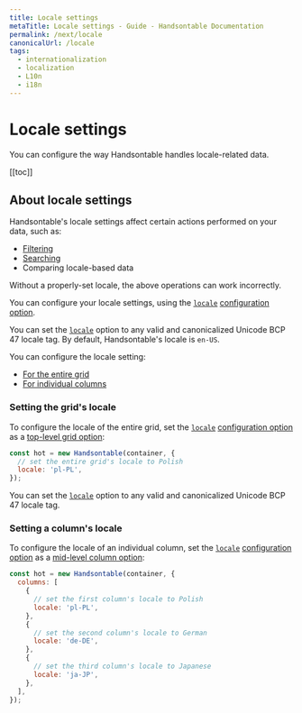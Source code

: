 ```yaml
---
title: Locale settings
metaTitle: Locale settings - Guide - Handsontable Documentation
permalink: /next/locale
canonicalUrl: /locale
tags:
  - internationalization
  - localization
  - L10n
  - i18n
---
```


# Locale settings

You can configure the way Handsontable handles locale-related data.

[[toc]]

## About locale settings

Handsontable's locale settings affect certain actions performed on your data, such as:
- [Filtering](@/guides/columns/column-filter.md)
- [Searching](@/guides/accessories-and-menus/searching-values.md)
- Comparing locale-based data

Without a properly-set locale, the above operations can work incorrectly.

You can configure your locale settings, using the [`locale`](@/api/options.md#locale) [configuration option](@/guides/getting-started/setting-options.md).

You can set the [`locale`](@/api/options.md#locale) option to any valid and canonicalized Unicode BCP 47 locale tag. By default, Handsontable's locale is `en-US`.

You can configure the locale setting:
- [For the entire grid](#setting-the-grid-s-locale)
- [For individual columns](#setting-a-column-s-locale)

### Setting the grid's locale

To configure the locale of the entire grid, set the [`locale`](@/api/options.md#locale) [configuration option](@/guides/getting-started/setting-options.md) as a [top-level grid option](@/guides/getting-started/setting-options.md#setting-grid-options):

```js
const hot = new Handsontable(container, {
  // set the entire grid's locale to Polish
  locale: 'pl-PL',
});
```

You can set the [`locale`](@/api/options.md#locale) option to any valid and canonicalized Unicode BCP 47 locale tag.

### Setting a column's locale

To configure the locale of an individual column, set the [`locale`](@/api/options.md#locale) [configuration option](@/guides/getting-started/setting-options.md) as a [mid-level column option](@/guides/getting-started/setting-options.md#setting-column-options):

```js
const hot = new Handsontable(container, {
  columns: [
    {
      // set the first column's locale to Polish
      locale: 'pl-PL',
    },
    {
      // set the second column's locale to German
      locale: 'de-DE',
    },
    {
      // set the third column's locale to Japanese
      locale: 'ja-JP',
    },
  ],
});
```
